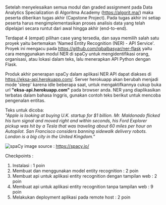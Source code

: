 Setelah menyelesaikan semua modul dan graded assignment pada Data Analytics Specialization di Algoritma Academy (https://algorit.ma/) maka peserta diberikan tugas akhir (Capstone Project). Pada tugas akhir ini setiap peserta harus mengimplementasikan proses analisis data yang telah dipelajari secara runtut dari awal hingga akhir (end-to-end). 

Terdapat 4 (empat) pilihan case yang tersedia, dan saya memilih salah satu proyek yaitu bertemakan 'Named Entity Recognition (NER) - API Service'. Proyek ini mengacu pada https://github.com/iqbalbasyar/ner-flask yaitu cara menggunakan modul NER di spaCy untuk mengidentifikasi orang, organisasi, atau lokasi dalam teks, lalu menerapkan API Python dengan Flask. 

Produk akhir penerapan spaCy dalam aplikasi NER API dapat diakses di https://eksa-api.herokuapp.com/. Server herokuapp akan berubah menjadi mode 'sleep' karena idle beberapa saat, untuk mengaktifkannya cukup buka url **"eksa-api.herokuapp.com"** pada browser anda. NER yang diaplikasikan terbatas dalam bahasa Inggris, gunakan contoh teks berikut untuk mencoba pengenalan entitas.

Teks untuk dicoba:  
*"Apple is looking at buying U.K. startup for $1 billion. 
Mr. Maldonado flicked his turn signal and moved right and within seconds, his Ford Explorer pickup was hit by a Tesla that was traveling about 60 miles per hour on Autopilot. 
San Francisco considers banning sidewalk delivery robots. 
London is a big city in the United Kingdom."*

![spaCy](https://user-images.githubusercontent.com/40589863/125156635-ae417e00-e190-11eb-9d7d-c8df9e45befd.png)
image source : https://spacy.io/

Checkpoints : 
1. Instalasi : 1 poin
2. Membuat dan menggunakan model entity recognition : 2 poin
4. Membuat api untuk aplikasi entity recognition dengan tampilan web : 2 poin
5. Membuat api untuk aplikasi entity recognition tanpa tampilan web : 9 poin
6. Melakukan deployment aplikasi pada remote host : 2 poin
